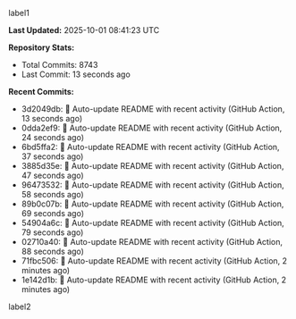 
label1 
<!-- ACTIVITY_START -->
**Last Updated:** 2025-10-01 08:41:23 UTC

**Repository Stats:**
- Total Commits: 8743
- Last Commit: 13 seconds ago

**Recent Commits:**
- 3d2049db: 🤖 Auto-update README with recent activity (GitHub Action, 13 seconds ago)
- 0dda2ef9: 🤖 Auto-update README with recent activity (GitHub Action, 24 seconds ago)
- 6bd5ffa2: 🤖 Auto-update README with recent activity (GitHub Action, 37 seconds ago)
- 3885d35e: 🤖 Auto-update README with recent activity (GitHub Action, 47 seconds ago)
- 96473532: 🤖 Auto-update README with recent activity (GitHub Action, 58 seconds ago)
- 89b0c07b: 🤖 Auto-update README with recent activity (GitHub Action, 69 seconds ago)
- 54904a6c: 🤖 Auto-update README with recent activity (GitHub Action, 79 seconds ago)
- 02710a40: 🤖 Auto-update README with recent activity (GitHub Action, 88 seconds ago)
- 71fbc506: 🤖 Auto-update README with recent activity (GitHub Action, 2 minutes ago)
- 1e142d1b: 🤖 Auto-update README with recent activity (GitHub Action, 2 minutes ago)
<!-- ACTIVITY_END -->

label2
